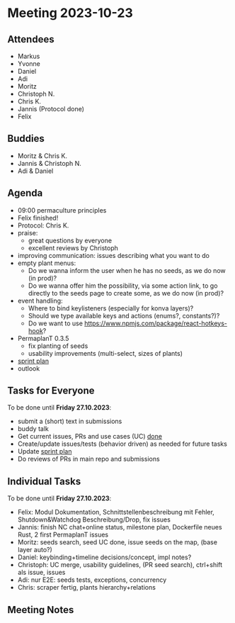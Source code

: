 # Meeting 2023-10-23

## Attendees

- Markus
- Yvonne
- Daniel
- Adi
- Moritz
- Christoph N.
- Chris K.
- Jannis (Protocol done)
- Felix

## Buddies

- Moritz & Chris K.
- Jannis & Christoph N.
- Adi & Daniel

## Agenda

- 09:00 permaculture principles
- Felix finished!
- Protocol: Chris K.
- praise:
  - great questions by everyone
  - excellent reviews by Christoph
- improving communication: issues describing what you want to do
- empty plant menus:
  - Do we wanna inform the user when he has no seeds, as we do now (in prod)?
  - Do we wanna offer him the possibility, via some action link, to go directly to the seeds page to create some, as we do now (in prod)?
- event handling:
  - Where to bind keylisteners (especially for konva layers)?
  - Should we type available keys and actions (enums?, constants?)?
  - Do we want to use https://www.npmjs.com/package/react-hotkeys-hook?
- PermaplanT 0.3.5
  - fix planting of seeds
  - usability improvements (multi-select, sizes of plants)
- [sprint plan](https://github.com/orgs/ElektraInitiative/projects/4/)
- outlook

## Tasks for Everyone

To be done until **Friday 27.10.2023**:

- submit a (short) text in submissions
- buddy talk
- Get current issues, PRs and use cases (UC) [done](../usecases/README.md)
- Create/update issues/tests (behavior driven) as needed for future tasks
- Update [sprint plan](https://github.com/orgs/ElektraInitiative/projects/4/)
- Do reviews of PRs in main repo and submissions

## Individual Tasks

To be done until **Friday 27.10.2023**:

- Felix: Modul Dokumentation, Schnittstellenbeschreibung mit Fehler, Shutdown&Watchdog Beschreibung/Drop, fix issues
- Jannis: finish NC chat+online status, milestone plan, Dockerfile neues Rust, 2 first PermaplanT issues
- Moritz: seeds search, seed UC done, issue seeds on the map, (base layer auto?)
- Daniel: keybinding+timeline decisions/concept, impl notes?
- Christoph: UC merge, usability guidelines, (PR seed search), ctrl+shift als issue, issues
- Adi: nur E2E: seeds tests, exceptions, concurrency
- Chris: scraper fertig, plants hierarchy+relations

## Meeting Notes
